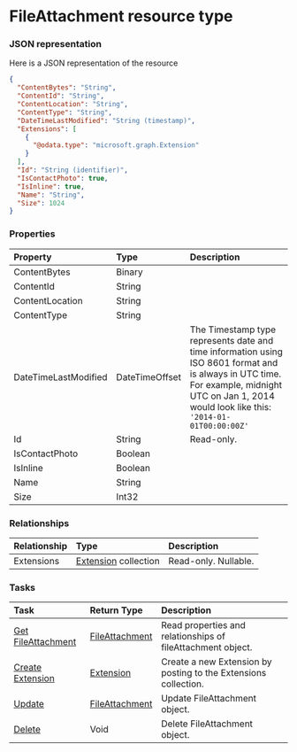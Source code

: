 # FileAttachment resource type



### JSON representation

Here is a JSON representation of the resource

<!-- {
  "blockType": "resource",
  "optionalProperties": [
    "Extensions"
  ],
  "@odata.type": "microsoft.graph.FileAttachment"
}-->

```json
{
  "ContentBytes": "String",
  "ContentId": "String",
  "ContentLocation": "String",
  "ContentType": "String",
  "DateTimeLastModified": "String (timestamp)",
  "Extensions": [
    {
      "@odata.type": "microsoft.graph.Extension"
    }
  ],
  "Id": "String (identifier)",
  "IsContactPhoto": true,
  "IsInline": true,
  "Name": "String",
  "Size": 1024
}

```
### Properties
| Property	   | Type	|Description|
|:---------------|:--------|:----------|
|ContentBytes|Binary||
|ContentId|String||
|ContentLocation|String||
|ContentType|String||
|DateTimeLastModified|DateTimeOffset|The Timestamp type represents date and time information using ISO 8601 format and is always in UTC time. For example, midnight UTC on Jan 1, 2014 would look like this: `'2014-01-01T00:00:00Z'`|
|Id|String| Read-only.|
|IsContactPhoto|Boolean||
|IsInline|Boolean||
|Name|String||
|Size|Int32||

### Relationships
| Relationship | Type	|Description|
|:---------------|:--------|:----------|
|Extensions|[Extension](extension.md) collection| Read-only. Nullable.|

### Tasks

| Task		   | Return Type	|Description|
|:---------------|:--------|:----------|
|[Get FileAttachment](../api/fileattachment_get.md) | [FileAttachment](fileattachment.md) |Read properties and relationships of fileAttachment object.|
|[Create Extension](../api/fileattachment_post_extensions.md) |[Extension](extension.md)| Create a new Extension by posting to the Extensions collection.|
|[Update](../api/fileattachment_update.md) | [FileAttachment](fileattachment.md)	|Update FileAttachment object. |
|[Delete](../api/fileattachment_delete.md) | Void	|Delete FileAttachment object. |

<!-- uuid: 386ed853-8eae-467d-bb61-959290403c6c
2015-10-15 04:07:52 UTC -->
<!-- {
  "type": "#page.annotation",
  "description": "FileAttachment resource",
  "keywords": "",
  "section": "documentation",
  "tocPath": ""
}-->